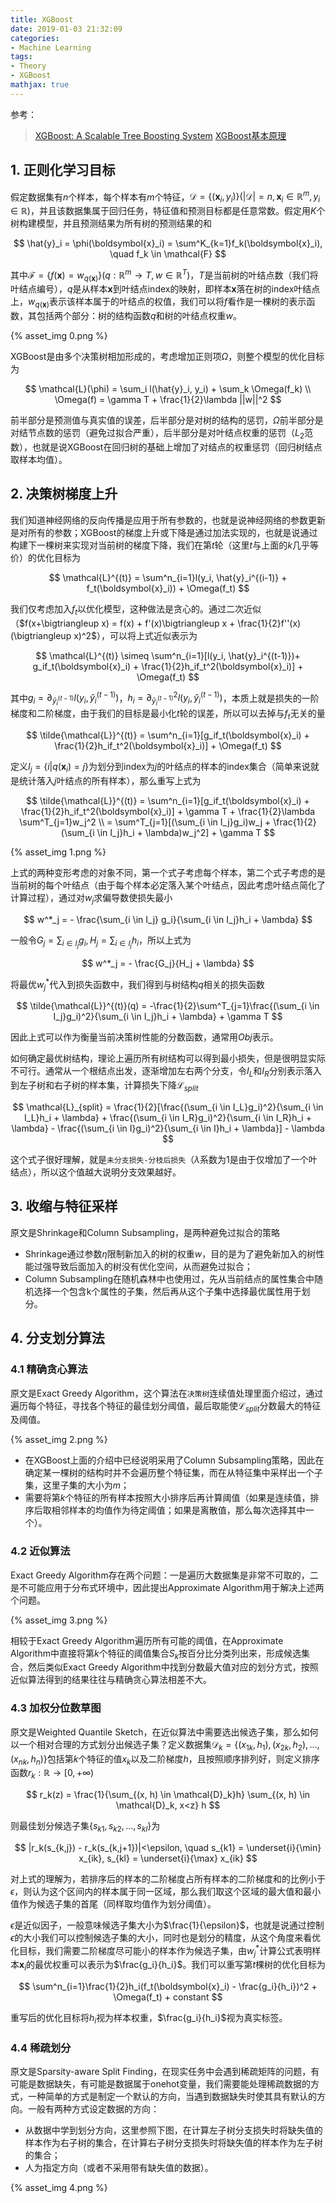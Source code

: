 ```yaml
---
title: XGBoost
date: 2019-01-03 21:32:09
categories:
- Machine Learning
tags:
- Theory
- XGBoost
mathjax: true
---
```


参考：

> [XGBoost: A Scalable Tree Boosting System](https://arxiv.org/pdf/1603.02754v3.pdf)
> [XGBoost基本原理](https://juejin.im/post/5a13c9a8f265da43333e0648)

## 1. 正则化学习目标

假定数据集有$n$个样本，每个样本有$m$个特征，$\mathcal{D} = \{ (\boldsymbol{x}_i, y_i) \} (|\mathcal{D}| = n, \boldsymbol{x}_i \in \mathbb{R}^m, y_i \in \mathbb{R})$，并且该数据集属于回归任务，特征值和预测目标都是任意常数。假定用$K$个树构建模型，并且预测结果为所有树的预测结果的和

$$
\hat{y}_i = \phi(\boldsymbol{x}_i) = \sum^K_{k=1}f_k(\boldsymbol{x}_i), \quad f_k \in \mathcal{F}
$$

其中$\mathcal{F} = \{ f(\boldsymbol{x}) = w_{q(\boldsymbol{x})} \}(q:\mathbb{R}^m \rightarrow T, w \in \mathbb{R}^T)$，$T$是当前树的叶结点数（我们将叶结点编号），$q$是从样本$\boldsymbol{x}$到叶结点index的映射，即样本$\boldsymbol{x}$落在树的index叶结点上，$w_{q(\boldsymbol{x})}$表示该样本属于的叶结点的权值，我们可以将$f$看作是一棵树的表示函数，其包括两个部分：树的结构函数$q$和树的叶结点权重$w$。

{% asset_img 0.png %}

<!-- more -->

XGBoost是由多个决策树相加形成的，考虑增加正则项$\Omega$，则整个模型的优化目标为

$$
\mathcal{L}(\phi) = \sum_i l(\hat{y}_i, y_i) + \sum_k \Omega(f_k)
\\
\Omega(f) = \gamma T + \frac{1}{2}\lambda ||w||^2
$$

前半部分是预测值与真实值的误差，后半部分是对树的结构的惩罚，$\Omega$前半部分是对结节点数的惩罚（避免过拟合严重），后半部分是对叶结点权重的惩罚（$L_2$范数），也就是说XGBoost在回归树的基础上增加了对结点的权重惩罚（回归树结点取样本均值）。

<!-- more -->

## 2. 决策树梯度上升

我们知道神经网络的反向传播是应用于所有参数的，也就是说神经网络的参数更新是对所有的参数；XGBoost的梯度上升或下降是通过加法实现的，也就是说通过构建下一棵树来实现对当前树的梯度下降，我们在第$t$轮（这里$t$与上面的$k$几乎等价）的优化目标为

$$
\mathcal{L}^{(t)} = \sum^n_{i=1}l(y_i, \hat{y}_i^{(i-1)} + f_t(\boldsymbol{x}_i)) + \Omega(f_t)
$$

我们仅考虑加入$f_t$以优化模型，这种做法是贪心的。通过二次近似（$f(x+\bigtriangleup x) = f(x) + f'(x)\bigtriangleup x + \frac{1}{2}f''(x) (\bigtriangleup x)^2$），可以将上式近似表示为

$$
\mathcal{L}^{(t)} \simeq \sum^n_{i=1}[l(y_i, \hat{y}_i^{(t-1)})+ g_if_t(\boldsymbol{x}_i) + \frac{1}{2}h_if_t^2(\boldsymbol{x}_i)] + \Omega(f_t)
$$

其中$g_i = \partial_{\hat{y}_i^{(t-1)}}l(y_i, \hat{y}_i^{(t-1)})$，$h_i = \partial^2_{\hat{y}_i^{(t-1)}}l(y_i, \hat{y}_i^{(t-1)})$，本质上就是损失的一阶梯度和二阶梯度，由于我们的目标是最小化$t$轮的误差，所以可以去掉与$f_t$无关的量

$$
\tilde{\mathcal{L}}^{(t)} = \sum^n_{i=1}[g_if_t(\boldsymbol{x}_i) + \frac{1}{2}h_if_t^2(\boldsymbol{x}_i)] + \Omega(f_t)
$$

定义$I_j = \{ i|q(\boldsymbol{x}_i) = j \}$为划分到index为$j$的叶结点的样本的index集合（简单来说就是统计落入$j$叶结点的所有样本），那么重写上式为

$$
\tilde{\mathcal{L}}^{(t)} = \sum^n_{i=1}[g_if_t(\boldsymbol{x}_i) + \frac{1}{2}h_if_t^2(\boldsymbol{x}_i)] + \gamma T + \frac{1}{2}\lambda \sum^T_{j=1}w_j^2
\\
= \sum^T_{j=1}[(\sum_{i \in I_j}g_i)w_j + \frac{1}{2}(\sum_{i \in I_j}h_i + \lambda)w_j^2] + \gamma T
$$

{% asset_img 1.png %}

上式的两种变形考虑的对象不同，第一个式子考虑每个样本，第二个式子考虑的是当前树的每个叶结点（由于每个样本必定落入某个叶结点，因此考虑叶结点简化了计算过程），通过对$w_j$求偏导数使损失最小

$$
w^*_j = - \frac{\sum_{i \in I_j} g_i}{\sum_{i \in I_j}h_i + \lambda}
$$

一般令$G_j = \sum_{i \in I_j} g_i, H_j = \sum_{i \in I_j}h_i$，所以上式为

$$
w^*_j = - \frac{G_j}{H_j + \lambda}
$$

将最优$w_j^*$代入到损失函数中，我们得到与树结构$q$相关的损失函数

$$
\tilde{\mathcal{L}}^{(t)}(q) = -\frac{1}{2}\sum^T_{j=1}\frac{(\sum_{i \in I_j}g_i)^2}{\sum_{i \in I_j}h_i + \lambda} + \gamma T
$$

因此上式可以作为衡量当前决策树性能的分数函数，通常用$Obj$表示。

如何确定最优树结构，理论上遍历所有树结构可以得到最小损失，但是很明显实际不可行。通常从一个根结点出发，逐渐增加左右两个分支，令$I_L$和$I_R$分别表示落入到左子树和右子树的样本集，计算损失下降$\mathcal{L}_{split}$

$$
\mathcal{L}_{split} = \frac{1}{2}[\frac{(\sum_{i \in I_L}g_i)^2}{\sum_{i \in I_L}h_i + \lambda} + \frac{(\sum_{i \in I_R}g_i)^2}{\sum_{i \in I_R}h_i + \lambda} - \frac{(\sum_{i \in I}g_i)^2}{\sum_{i \in I}h_i + \lambda}] - \lambda
$$

这个式子很好理解，就是`未分支损失-分枝后损失`（$\lambda$系数为1是由于仅增加了一个叶结点），所以这个值越大说明分支效果越好。

## 3. 收缩与特征采样

原文是Shrinkage和Column Subsampling，是两种避免过拟合的策略

* Shrinkage通过参数$\eta$限制新加入的树的权重$w$，目的是为了避免新加入的树性能过强导致后面加入的树没有优化空间，从而避免过拟合；
* Column Subsampling在随机森林中也使用过，先从当前结点的属性集合中随机选择一个包含k个属性的子集，然后再从这个子集中选择最优属性用于划分。

## 4. 分支划分算法

### 4.1 精确贪心算法

原文是Exact Greedy Algorithm，这个算法在`决策树`连续值处理里面介绍过，通过遍历每个特征，寻找各个特征的最佳划分阈值，最后取能使$\mathcal{L}_{split}$分数最大的特征及阈值。

{% asset_img 2.png %}

* 在XGBoost上面的介绍中已经说明采用了Column Subsampling策略，因此在确定某一棵树的结构时并不会遍历整个特征集，而在从特征集中采样出一个子集，这里子集的大小为$m$；
* 需要将第$k$个特征的所有样本按照大小排序后再计算阈值（如果是连续值，排序后取相邻样本的均值作为待定阈值；如果是离散值，那么每次选择其中一个）。

### 4.2 近似算法

Exact Greedy Algorithm存在两个问题：一是遍历大数据集是非常不可取的，二是不可能应用于分布式环境中，因此提出Approximate Algorithm用于解决上述两个问题。

{% asset_img 3.png %}

相较于Exact Greedy Algorithm遍历所有可能的阈值，在Approximate Algorithm中直接将第$k$个特征的阈值集合$S_k$按百分比分类列出来，形成候选集合，然后类似Exact Greedy Algorithm中找到分数最大值对应的划分方式，按照近似算法得到的结果往往与精确贪心算法相差不大。

### 4.3 加权分位数草图

原文是Weighted Quantile Sketch，在近似算法中需要选出候选子集，那么如何以一个相对合理的方式划分出候选子集？定义数据集$\mathcal{D}_k = \{ (x_{1k}, h_1), (x_{2k}, h_2),..., (x_{nk}, h_n) \}$包括第$k$个特征的值$x_k$以及二阶梯度$h$，且按照顺序排列好，则定义排序函数$r_k: \mathbb{R} \rightarrow [0, +\infty)$

$$
r_k(z) = \frac{1}{\sum_{(x, h) \in \mathcal{D}_k}h} \sum_{(x, h) \in \mathcal{D}_k, x<z} h
$$

则最佳划分候选子集$\{s_{k1}, s_{k2}, ..., s_{kl}\}$为

$$
|r_k(s_{k,j}) - r_k(s_{k,j+1})|<\epsilon, \quad s_{k1} = \underset{i}{\min} x_{ik}, s_{kl} = \underset{i}{\max} x_{ik}
$$

对上式的理解为，若排序后的样本的二阶梯度占所有样本的二阶梯度和的比例小于$\epsilon$，则认为这个区间内的样本属于同一区域，那么我们取这个区域的最大值和最小值作为候选子集的首尾（同样取均值作为划分阈值）。

$\epsilon$是近似因子，一般意味候选子集大小为$\frac{1}{\epsilon}$，也就是说通过控制$\epsilon$的大小我们可以控制候选子集的大小，同时也是划分的精度，从这个角度来看优化目标，我们需要二阶梯度尽可能小的样本作为候选子集，由$w^*_j$计算公式表明样本$\boldsymbol{x}_i$的最优权重可以表示为$\frac{g_i}{h_i}$。我们可以重写第$t$棵树的优化目标为

$$
\sum^n_{i=1}\frac{1}{2}h_i(f_t(\boldsymbol{x}_i) - \frac{g_i}{h_i})^2 + \Omega(f_t) + constant
$$

重写后的优化目标将$h_i$视为样本权重，$\frac{g_i}{h_i}$视为真实标签。

### 4.4 稀疏划分

原文是Sparsity-aware Split Finding，在现实任务中会遇到稀疏矩阵的问题，有可能是数据缺失，有可能是数据属于onehot变量，我们需要能处理稀疏数据的方式，一种简单的方式是制定一个默认的方向，当遇到数据缺失时使其具有默认的方向。一般有两种方式设定数据的方向：

* 从数据中学到划分方向，这里参照下图，在计算左子树分支损失时将缺失值的样本作为右子树的集合，在计算右子树分支损失时将缺失值的样本作为左子树的集合；
* 人为指定方向（或者不采用带有缺失值的数据）。

{% asset_img 4.png %}








